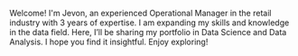 Welcome! I'm Jevon, an experienced Operational Manager in the retail industry with 3 years of expertise. I am expanding my skills and knowledge in the data field. Here, I’ll be sharing my portfolio in Data Science and Data Analysis. I hope you find it insightful. Enjoy exploring!







<!---
jvontama96/jvontama96 is a ✨ special ✨ repository because its `README.md` (this file) appears on your GitHub profile.
You can click the Preview link to take a look at your changes.
--->
